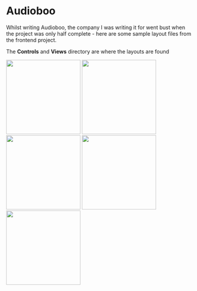 Audioboo
========

Whilst writing Audioboo, the company I was writing it for went bust when the project was only half complete - here are some sample layout files from the frontend project.

The **Controls** and **Views** directory are where the layouts are found

<img src="https://storagezengocdn.blob.core.windows.net/github/audioboo 1.png" width="200">
<img src="https://storagezengocdn.blob.core.windows.net/github/audioboo 2.png" width="200">

<img src="https://storagezengocdn.blob.core.windows.net/github/audioboo 3.png" width="200">
<img src="https://storagezengocdn.blob.core.windows.net/github/audioboo 4.png" width="200">

<img src="https://storagezengocdn.blob.core.windows.net/github/audioboo 5.png" width="200">